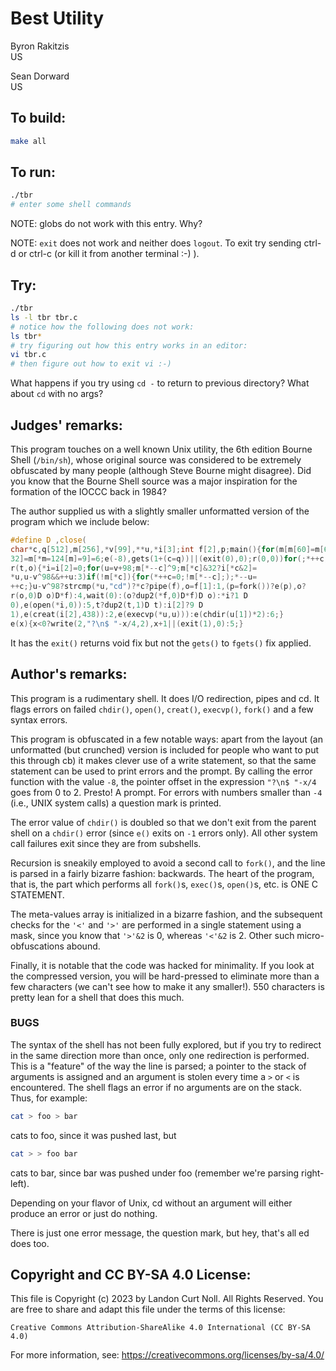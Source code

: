 # Best Utility

Byron Rakitzis	         
US		       

Sean Dorward   
US  


## To build:

```sh
make all
```

## To run:

```sh
./tbr
# enter some shell commands
```

NOTE: globs do not work with this entry. Why?

NOTE: `exit` does not work and neither does `logout`. To exit try sending ctrl-d
or ctrl-c (or kill it from another terminal :-) ).


## Try:

```sh
./tbr
ls -l tbr tbr.c
# notice how the following does not work:
ls tbr*
# try figuring out how this entry works in an editor:
vi tbr.c
# then figure out how to exit vi :-)
```

What happens if you try using `cd -` to return to previous directory? What about
`cd` with no args?


## Judges' remarks:

This program touches on a well known Unix utility, the 6th edition Bourne Shell
(`/bin/sh`), whose original source was considered to be extremely obfuscated by
many people (although Steve Bourne might disagree). Did you know that the Bourne
Shell source was a major inspiration for the formation of the IOCCC back in
1984?


The author supplied us with a slightly smaller unformatted version
of the program which we include below:

```c
#define D ,close(
char*c,q[512],m[256],*v[99],**u,*i[3];int f[2],p;main(){for(m[m[60]=m[62]=
32]=m[*m=124[m]=9]=6;e(-8),gets(1+(c=q))||(exit(0),0);r(0,0))for(;*++c;);}
r(t,o){*i=i[2]=0;for(u=v+98;m[*--c]^9;m[*c]&32?i[*c&2]=
*u,u-v^98&&++u:3)if(!m[*c]){for(*++c=0;!m[*--c];);*--u=
++c;}u-v^98?strcmp(*u,"cd")?*c?pipe(f),o=f[1]:1,(p=fork())?e(p),o?
r(o,0)D o)D*f):4,wait(0):(o?dup2(*f,0)D*f)D o):*i?1 D
0),e(open(*i,0)):5,t?dup2(t,1)D t):i[2]?9 D
1),e(creat(i[2],438)):2,e(execvp(*u,u))):e(chdir(u[1])*2):6;}
e(x){x<0?write(2,"?\n$ "-x/4,2),x+1||(exit(1),0):5;}
```

It has the `exit()` returns void fix but not the `gets()` to `fgets()` fix
applied.


## Author's remarks:

This program is a rudimentary shell. It does I/O redirection, pipes
and cd. It flags errors on failed `chdir()`, `open()`, `creat()`,
`execvp()`, `fork()` and a few syntax errors.

This program is obfuscated in a few notable ways: apart from the layout (an
unformatted (but crunched) version is included for people who want to put this
through cb) it makes clever use of a write statement, so that the same statement
can be used to print errors and the prompt. By calling the error function with
the value `-8`, the pointer offset in the expression `"?\n$ "-x/4` goes from 0
to 2.  Presto!  A prompt. For errors with numbers smaller than `-4` (i.e., UNIX
system calls) a question mark is printed.

The error value of `chdir()` is doubled so that we don't exit from the parent
shell on a `chdir()` error (since `e()` exits on `-1` errors only).  All other
system call failures exit since they are from subshells.

Recursion is sneakily employed to avoid a second call to `fork()`,
and the line is parsed in a fairly bizarre fashion:  backwards. The
heart of the program, that is, the part which performs all `fork()`s,
`exec()`s, `open()`s, etc. is ONE C STATEMENT.

The meta-values array is initialized in a bizarre fashion, and the
subsequent checks for the `'<'` and `'>'` are performed in a single
statement using a mask, since you know that `'>'&2` is 0, whereas
`'<'&2` is 2. Other such micro-obfuscations abound.

Finally, it is notable that the code was hacked for minimality. If
you look at the compressed version, you will be hard-pressed to
eliminate more than a few characters (we can't see how to make it
any smaller!).  550 characters is pretty lean for a shell that does
this much.

### BUGS

The syntax of the shell has not been fully explored, but if you try
to redirect in the same direction more than once, only one
redirection is performed. This is a "feature" of the way the line
is parsed; a pointer to the stack of arguments is assigned and an
argument is stolen every time a `>` or `<` is encountered.  The
shell flags an error if no arguments are on the stack. Thus, for
example:

```sh
cat > foo > bar
```

cats to foo, since it was pushed last, but

```sh
cat > > foo bar
```

cats to bar, since bar was pushed under foo (remember we're
parsing right-left).

Depending on your flavor of Unix, cd without an argument will
either produce an error or just do nothing.

There is just one error message, the question mark, but hey, that's
all ed does too.


## Copyright and CC BY-SA 4.0 License:

This file is Copyright (c) 2023 by Landon Curt Noll.  All Rights Reserved.
You are free to share and adapt this file under the terms of this license:

    Creative Commons Attribution-ShareAlike 4.0 International (CC BY-SA 4.0)

For more information, see: https://creativecommons.org/licenses/by-sa/4.0/
